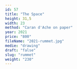 ```yaml
---
id: 57
title: "The Space"
height: 31,5
width: 23
method: "Caran d'Ache on paper"
year: 2021
price: "800"
fileName: "2021-rummet.jpg"
medie: "drawing"
draft: "false"
slug: "rummet"
weight: "230"
---
```

